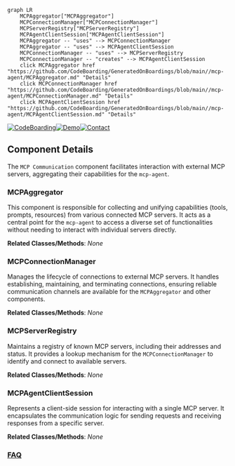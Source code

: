 ```mermaid
graph LR
    MCPAggregator["MCPAggregator"]
    MCPConnectionManager["MCPConnectionManager"]
    MCPServerRegistry["MCPServerRegistry"]
    MCPAgentClientSession["MCPAgentClientSession"]
    MCPAggregator -- "uses" --> MCPConnectionManager
    MCPAggregator -- "uses" --> MCPAgentClientSession
    MCPConnectionManager -- "uses" --> MCPServerRegistry
    MCPConnectionManager -- "creates" --> MCPAgentClientSession
    click MCPAggregator href "https://github.com/CodeBoarding/GeneratedOnBoardings/blob/main//mcp-agent/MCPAggregator.md" "Details"
    click MCPConnectionManager href "https://github.com/CodeBoarding/GeneratedOnBoardings/blob/main//mcp-agent/MCPConnectionManager.md" "Details"
    click MCPAgentClientSession href "https://github.com/CodeBoarding/GeneratedOnBoardings/blob/main//mcp-agent/MCPAgentClientSession.md" "Details"
```
[![CodeBoarding](https://img.shields.io/badge/Generated%20by-CodeBoarding-9cf?style=flat-square)](https://github.com/CodeBoarding/GeneratedOnBoardings)[![Demo](https://img.shields.io/badge/Try%20our-Demo-blue?style=flat-square)](https://www.codeboarding.org/demo)[![Contact](https://img.shields.io/badge/Contact%20us%20-%20contact@codeboarding.org-lightgrey?style=flat-square)](mailto:contact@codeboarding.org)

## Component Details

The `MCP Communication` component facilitates interaction with external MCP servers, aggregating their capabilities for the `mcp-agent`.

### MCPAggregator
This component is responsible for collecting and unifying capabilities (tools, prompts, resources) from various connected MCP servers. It acts as a central point for the `mcp-agent` to access a diverse set of functionalities without needing to interact with individual servers directly.


**Related Classes/Methods**: _None_

### MCPConnectionManager
Manages the lifecycle of connections to external MCP servers. It handles establishing, maintaining, and terminating connections, ensuring reliable communication channels are available for the `MCPAggregator` and other components.


**Related Classes/Methods**: _None_

### MCPServerRegistry
Maintains a registry of known MCP servers, including their addresses and status. It provides a lookup mechanism for the `MCPConnectionManager` to identify and connect to available servers.


**Related Classes/Methods**: _None_

### MCPAgentClientSession
Represents a client-side session for interacting with a single MCP server. It encapsulates the communication logic for sending requests and receiving responses from a specific server.


**Related Classes/Methods**: _None_



### [FAQ](https://github.com/CodeBoarding/GeneratedOnBoardings/tree/main?tab=readme-ov-file#faq)